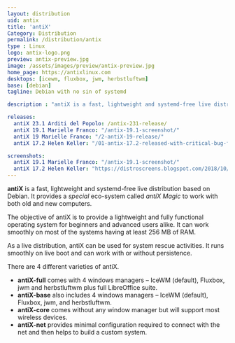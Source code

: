 ```yaml
---
layout: distribution
uid: antix
title: 'antiX'
Category: Distribution
permalink: /distribution/antix
type : Linux
logo: antix-logo.png
preview: antix-preview.jpg
image: /assets/images/preview/antix-preview.jpg
home_page: https://antixlinux.com
desktops: [icewm, fluxbox, jwm, herbstluftwm]
base: [debian]
tagline: Debian with no sin of systemd

description : "antiX is a fast, lightweight and systemd-free live distribution based on Debian. It provides a special eco-system called *antiX Magic* to work with both old and new computers"

releases:
  antiX 23.1 Arditi del Popolo: /antix-231-release/
  antiX 19.1 Marielle Franco: "/antix-19.1-screenshot/"
  antiX 19 Marielle Franco: "/2-antiX-19-release/"
  antiX 17.2 Helen Keller: "/01-antix-17.2-released-with-critical-bug-fixes/"

screenshots:
  antiX 19.1 Marielle Franco: "/antix-19.1-screenshot/"
  antiX 17.2 Helen Keller: "https://distroscreens.blogspot.com/2018/10/antix-172-helen-keller-screenshots.html"
---
```


**antiX** is a fast, lightweight and systemd-free live distribution based on Debian. It provides a *special* eco-system called *antiX Magic* to work with both old and new computers.

The objective of antiX is to provide a lightweight and fully functional operating system for beginners and advanced users alike. It can work smoothly on most of the systems having at least 256 MB of RAM.

As a live distribution, antiX can be used for system rescue activities. It runs smoothly on live boot and can work with or without persistence.

There are 4 different varieties of antiX.
- **antiX-full** comes with 4 windows managers – IceWM (default), Fluxbox, jwm and herbstluftwm plus full LibreOffice suite.
- **antiX-base** also includes 4 windows managers – IceWM (default), Fluxbox, jwm, and herbstluftwm.
- **antiX-core** comes without any window manager but will support most wireless devices.
- **antiX-net** provides minimal configuration required to connect with the net and then helps to build a custom system. 
